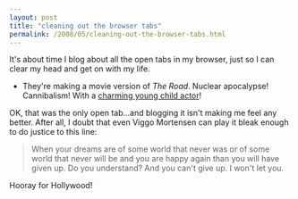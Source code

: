 ```yaml
---
layout: post
title: "cleaning out the browser tabs"
permalink: /2008/05/cleaning-out-the-browser-tabs.html
---
```


<p>It's about time I blog about all the open tabs in my browser, just so I can clear my head and get on with my life.</p>

<ul>
<li>They're making a movie version of <em>The Road</em>. Nuclear apocalypse! Cannibalism! With a <a href="http://nymag.com/daily/entertainment/2008/05/the_road_to_star_worlds_only.html">charming young child actor</a>!</li>
</ul>

<p>OK, that was the only open tab...and blogging it isn't making me feel any better. After all, I doubt that even Viggo Mortensen can play it bleak enough to do justice to this line:</p>

<blockquote>
  <p>When your dreams are of some world that never was or of some world that never will be and you are happy again than you will have given up. Do you understand? And you can't give up. I won't let you.</p>
</blockquote>

<p>Hooray for Hollywood!</p>



